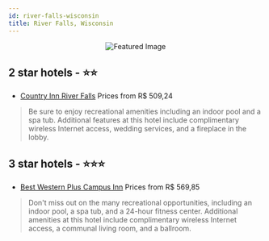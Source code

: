 ```yaml
---
id: river-falls-wisconsin
title: River Falls, Wisconsin
---
```


<center><img src="https://i.travelapi.com/hotels/1000000/300000/296900/296877/ea5244d5_z.jpg" alt="Featured Image" /></center>


##  2 star hotels - ⭐️⭐️

-    [Country Inn River Falls](https://us.hurb.com/hotels/river-falls/country-inn-river-falls-JNP-JP750696?cmp=18055) Prices from R$ 509,24
   > Be sure to enjoy recreational amenities including an indoor pool and a spa tub. Additional features at this hotel include complimentary wireless Internet access, wedding services, and a fireplace in the lobby.

##  3 star hotels - ⭐️⭐️⭐️

-    [Best Western Plus Campus Inn](https://us.hurb.com/hotels/river-falls/best-western-plus-campus-inn-JNP-JP782689?cmp=18055) Prices from R$ 569,85
   > Don't miss out on the many recreational opportunities, including an indoor pool, a spa tub, and a 24-hour fitness center. Additional amenities at this hotel include complimentary wireless Internet access, a communal living room, and a ballroom.
